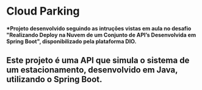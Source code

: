 # Cloud Parking

#### *Projeto desenvolvido seguindo as intruções vistas em aula no desafio "Realizando Deploy na Nuvem de um Conjunto de API’s Desenvolvida em Spring Boot", disponibilizado pela plataforma DIO.

## Este projeto é uma API que simula o sistema de um estacionamento, desenvolvido em Java, utilizando o Spring Boot.

